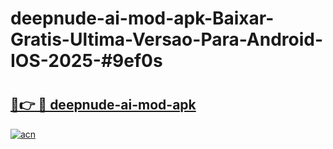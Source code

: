 # deepnude-ai-mod-apk-Baixar-Gratis-Ultima-Versao-Para-Android-IOS-2025-#9ef0s

# <h2><a href="https://ainizakaria.my?title=deepnude-ai-mod-apk&ref=25M">🔗👉 🔴 deepnude-ai-mod-apk</a></h2>

[![acn](https://github.com/user-attachments/assets/0f9c940e-d8b0-45ae-aac7-cd30a18b3e1c)](https://ainizakaria.my?title=deepnude-ai-mod-apk&ref=25M)

